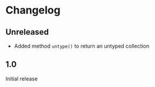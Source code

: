 # Changelog

## Unreleased

- Added method `untype()` to return an untyped collection

## 1.0

Initial release
